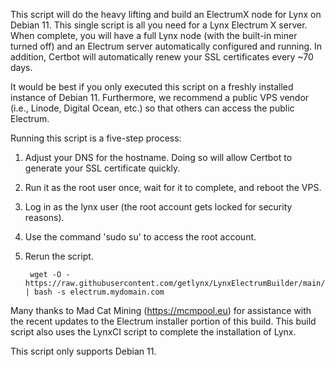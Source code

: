 This script will do the heavy lifting and build an ElectrumX node for Lynx on Debian 11. This single script is all you need for a Lynx Electrum X server. When complete, you will have a full Lynx node (with the built-in miner turned off) and an Electrum server automatically configured and running. In addition, Certbot will automatically renew your SSL certificates every ~70 days.

It would be best if you only executed this script on a freshly installed instance of Debian 11. Furthermore, we recommend a public VPS vendor (i.e., Linode, Digital Ocean, etc.) so that others can access the public Electrum.

Running this script is a five-step process:
1. Adjust your DNS for the hostname. Doing so will allow Certbot to generate your SSL certificate quickly.
2. Run it as the root user once, wait for it to complete, and reboot the VPS.
3. Log in as the lynx user (the root account gets locked for security reasons).
4. Use the command 'sudo su' to access the root account.
5. Rerun the script. 

        wget -O - https://raw.githubusercontent.com/getlynx/LynxElectrumBuilder/main/build.sh | bash -s electrum.mydomain.com

Many thanks to Mad Cat Mining (https://mcmpool.eu) for assistance with the recent updates to the Electrum installer portion of this build. This build script also uses the LynxCI script to complete the installation of Lynx. 

This script only supports Debian 11.
